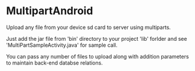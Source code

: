 MultipartAndroid
================

Upload any file from your device sd card to server using multiparts.

Just add the jar file from 'bin' directory to your project 'lib' forlder and 
see 'MultiPartSampleActivity.java' for sample call.

You can pass any number of files to upload along with addition parameters to maintain back-end databse relations.
